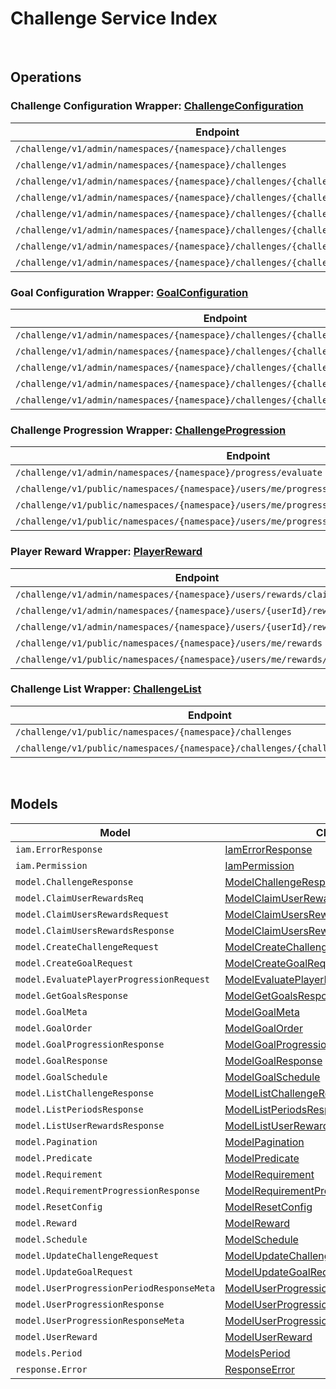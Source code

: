 # Challenge Service Index

&nbsp;  

## Operations

### Challenge Configuration Wrapper:  [ChallengeConfiguration](../../src/main/java/net/accelbyte/sdk/api/challenge/wrappers/ChallengeConfiguration.java)
| Endpoint | Method | ID | Class | Example |
|---|---|---|---|---|
| `/challenge/v1/admin/namespaces/{namespace}/challenges` | GET | AdminGetChallenges | [AdminGetChallenges](../../src/main/java/net/accelbyte/sdk/api/challenge/operations/challenge_configuration/AdminGetChallenges.java) | [AdminGetChallenges](../../samples/cli/src/main/java/net/accelbyte/sdk/cli/api/challenge/challenge_configuration/AdminGetChallenges.java) |
| `/challenge/v1/admin/namespaces/{namespace}/challenges` | POST | AdminCreateChallenge | [AdminCreateChallenge](../../src/main/java/net/accelbyte/sdk/api/challenge/operations/challenge_configuration/AdminCreateChallenge.java) | [AdminCreateChallenge](../../samples/cli/src/main/java/net/accelbyte/sdk/cli/api/challenge/challenge_configuration/AdminCreateChallenge.java) |
| `/challenge/v1/admin/namespaces/{namespace}/challenges/{challengeCode}` | GET | AdminGetChallenge | [AdminGetChallenge](../../src/main/java/net/accelbyte/sdk/api/challenge/operations/challenge_configuration/AdminGetChallenge.java) | [AdminGetChallenge](../../samples/cli/src/main/java/net/accelbyte/sdk/cli/api/challenge/challenge_configuration/AdminGetChallenge.java) |
| `/challenge/v1/admin/namespaces/{namespace}/challenges/{challengeCode}` | PUT | AdminUpdateChallenge | [AdminUpdateChallenge](../../src/main/java/net/accelbyte/sdk/api/challenge/operations/challenge_configuration/AdminUpdateChallenge.java) | [AdminUpdateChallenge](../../samples/cli/src/main/java/net/accelbyte/sdk/cli/api/challenge/challenge_configuration/AdminUpdateChallenge.java) |
| `/challenge/v1/admin/namespaces/{namespace}/challenges/{challengeCode}` | DELETE | AdminDeleteChallenge | [AdminDeleteChallenge](../../src/main/java/net/accelbyte/sdk/api/challenge/operations/challenge_configuration/AdminDeleteChallenge.java) | [AdminDeleteChallenge](../../samples/cli/src/main/java/net/accelbyte/sdk/cli/api/challenge/challenge_configuration/AdminDeleteChallenge.java) |
| `/challenge/v1/admin/namespaces/{namespace}/challenges/{challengeCode}/periods` | GET | AdminGetPeriods | [AdminGetPeriods](../../src/main/java/net/accelbyte/sdk/api/challenge/operations/challenge_configuration/AdminGetPeriods.java) | [AdminGetPeriods](../../samples/cli/src/main/java/net/accelbyte/sdk/cli/api/challenge/challenge_configuration/AdminGetPeriods.java) |
| `/challenge/v1/admin/namespaces/{namespace}/challenges/{challengeCode}/randomize` | POST | AdminRandomizeChallenge | [AdminRandomizeChallenge](../../src/main/java/net/accelbyte/sdk/api/challenge/operations/challenge_configuration/AdminRandomizeChallenge.java) | [AdminRandomizeChallenge](../../samples/cli/src/main/java/net/accelbyte/sdk/cli/api/challenge/challenge_configuration/AdminRandomizeChallenge.java) |
| `/challenge/v1/admin/namespaces/{namespace}/challenges/{challengeCode}/tied` | DELETE | AdminDeleteTiedChallenge | [AdminDeleteTiedChallenge](../../src/main/java/net/accelbyte/sdk/api/challenge/operations/challenge_configuration/AdminDeleteTiedChallenge.java) | [AdminDeleteTiedChallenge](../../samples/cli/src/main/java/net/accelbyte/sdk/cli/api/challenge/challenge_configuration/AdminDeleteTiedChallenge.java) |

### Goal Configuration Wrapper:  [GoalConfiguration](../../src/main/java/net/accelbyte/sdk/api/challenge/wrappers/GoalConfiguration.java)
| Endpoint | Method | ID | Class | Example |
|---|---|---|---|---|
| `/challenge/v1/admin/namespaces/{namespace}/challenges/{challengeCode}/goals` | GET | AdminGetGoals | [AdminGetGoals](../../src/main/java/net/accelbyte/sdk/api/challenge/operations/goal_configuration/AdminGetGoals.java) | [AdminGetGoals](../../samples/cli/src/main/java/net/accelbyte/sdk/cli/api/challenge/goal_configuration/AdminGetGoals.java) |
| `/challenge/v1/admin/namespaces/{namespace}/challenges/{challengeCode}/goals` | POST | AdminCreateGoal | [AdminCreateGoal](../../src/main/java/net/accelbyte/sdk/api/challenge/operations/goal_configuration/AdminCreateGoal.java) | [AdminCreateGoal](../../samples/cli/src/main/java/net/accelbyte/sdk/cli/api/challenge/goal_configuration/AdminCreateGoal.java) |
| `/challenge/v1/admin/namespaces/{namespace}/challenges/{challengeCode}/goals/{code}` | GET | AdminGetGoal | [AdminGetGoal](../../src/main/java/net/accelbyte/sdk/api/challenge/operations/goal_configuration/AdminGetGoal.java) | [AdminGetGoal](../../samples/cli/src/main/java/net/accelbyte/sdk/cli/api/challenge/goal_configuration/AdminGetGoal.java) |
| `/challenge/v1/admin/namespaces/{namespace}/challenges/{challengeCode}/goals/{code}` | PUT | AdminUpdateGoals | [AdminUpdateGoals](../../src/main/java/net/accelbyte/sdk/api/challenge/operations/goal_configuration/AdminUpdateGoals.java) | [AdminUpdateGoals](../../samples/cli/src/main/java/net/accelbyte/sdk/cli/api/challenge/goal_configuration/AdminUpdateGoals.java) |
| `/challenge/v1/admin/namespaces/{namespace}/challenges/{challengeCode}/goals/{code}` | DELETE | AdminDeleteGoal | [AdminDeleteGoal](../../src/main/java/net/accelbyte/sdk/api/challenge/operations/goal_configuration/AdminDeleteGoal.java) | [AdminDeleteGoal](../../samples/cli/src/main/java/net/accelbyte/sdk/cli/api/challenge/goal_configuration/AdminDeleteGoal.java) |

### Challenge Progression Wrapper:  [ChallengeProgression](../../src/main/java/net/accelbyte/sdk/api/challenge/wrappers/ChallengeProgression.java)
| Endpoint | Method | ID | Class | Example |
|---|---|---|---|---|
| `/challenge/v1/admin/namespaces/{namespace}/progress/evaluate` | POST | AdminEvaluateProgress | [AdminEvaluateProgress](../../src/main/java/net/accelbyte/sdk/api/challenge/operations/challenge_progression/AdminEvaluateProgress.java) | [AdminEvaluateProgress](../../samples/cli/src/main/java/net/accelbyte/sdk/cli/api/challenge/challenge_progression/AdminEvaluateProgress.java) |
| `/challenge/v1/public/namespaces/{namespace}/users/me/progress/evaluate` | POST | EvaluateMyProgress | [EvaluateMyProgress](../../src/main/java/net/accelbyte/sdk/api/challenge/operations/challenge_progression/EvaluateMyProgress.java) | [EvaluateMyProgress](../../samples/cli/src/main/java/net/accelbyte/sdk/cli/api/challenge/challenge_progression/EvaluateMyProgress.java) |
| `/challenge/v1/public/namespaces/{namespace}/users/me/progress/{challengeCode}` | GET | PublicGetUserProgression | [PublicGetUserProgression](../../src/main/java/net/accelbyte/sdk/api/challenge/operations/challenge_progression/PublicGetUserProgression.java) | [PublicGetUserProgression](../../samples/cli/src/main/java/net/accelbyte/sdk/cli/api/challenge/challenge_progression/PublicGetUserProgression.java) |
| `/challenge/v1/public/namespaces/{namespace}/users/me/progress/{challengeCode}/index/{index}` | GET | PublicGetPastUserProgression | [PublicGetPastUserProgression](../../src/main/java/net/accelbyte/sdk/api/challenge/operations/challenge_progression/PublicGetPastUserProgression.java) | [PublicGetPastUserProgression](../../samples/cli/src/main/java/net/accelbyte/sdk/cli/api/challenge/challenge_progression/PublicGetPastUserProgression.java) |

### Player Reward Wrapper:  [PlayerReward](../../src/main/java/net/accelbyte/sdk/api/challenge/wrappers/PlayerReward.java)
| Endpoint | Method | ID | Class | Example |
|---|---|---|---|---|
| `/challenge/v1/admin/namespaces/{namespace}/users/rewards/claim` | POST | AdminClaimUsersRewards | [AdminClaimUsersRewards](../../src/main/java/net/accelbyte/sdk/api/challenge/operations/player_reward/AdminClaimUsersRewards.java) | [AdminClaimUsersRewards](../../samples/cli/src/main/java/net/accelbyte/sdk/cli/api/challenge/player_reward/AdminClaimUsersRewards.java) |
| `/challenge/v1/admin/namespaces/{namespace}/users/{userId}/rewards` | GET | AdminGetUserRewards | [AdminGetUserRewards](../../src/main/java/net/accelbyte/sdk/api/challenge/operations/player_reward/AdminGetUserRewards.java) | [AdminGetUserRewards](../../samples/cli/src/main/java/net/accelbyte/sdk/cli/api/challenge/player_reward/AdminGetUserRewards.java) |
| `/challenge/v1/admin/namespaces/{namespace}/users/{userId}/rewards/claim` | POST | AdminClaimUserRewards | [AdminClaimUserRewards](../../src/main/java/net/accelbyte/sdk/api/challenge/operations/player_reward/AdminClaimUserRewards.java) | [AdminClaimUserRewards](../../samples/cli/src/main/java/net/accelbyte/sdk/cli/api/challenge/player_reward/AdminClaimUserRewards.java) |
| `/challenge/v1/public/namespaces/{namespace}/users/me/rewards` | GET | PublicGetUserRewards | [PublicGetUserRewards](../../src/main/java/net/accelbyte/sdk/api/challenge/operations/player_reward/PublicGetUserRewards.java) | [PublicGetUserRewards](../../samples/cli/src/main/java/net/accelbyte/sdk/cli/api/challenge/player_reward/PublicGetUserRewards.java) |
| `/challenge/v1/public/namespaces/{namespace}/users/me/rewards/claim` | POST | PublicClaimUserRewards | [PublicClaimUserRewards](../../src/main/java/net/accelbyte/sdk/api/challenge/operations/player_reward/PublicClaimUserRewards.java) | [PublicClaimUserRewards](../../samples/cli/src/main/java/net/accelbyte/sdk/cli/api/challenge/player_reward/PublicClaimUserRewards.java) |

### Challenge List Wrapper:  [ChallengeList](../../src/main/java/net/accelbyte/sdk/api/challenge/wrappers/ChallengeList.java)
| Endpoint | Method | ID | Class | Example |
|---|---|---|---|---|
| `/challenge/v1/public/namespaces/{namespace}/challenges` | GET | GetChallenges | [GetChallenges](../../src/main/java/net/accelbyte/sdk/api/challenge/operations/challenge_list/GetChallenges.java) | [GetChallenges](../../samples/cli/src/main/java/net/accelbyte/sdk/cli/api/challenge/challenge_list/GetChallenges.java) |
| `/challenge/v1/public/namespaces/{namespace}/challenges/{challengeCode}/goals` | GET | PublicGetScheduledGoals | [PublicGetScheduledGoals](../../src/main/java/net/accelbyte/sdk/api/challenge/operations/challenge_list/PublicGetScheduledGoals.java) | [PublicGetScheduledGoals](../../samples/cli/src/main/java/net/accelbyte/sdk/cli/api/challenge/challenge_list/PublicGetScheduledGoals.java) |


&nbsp;  

## Models

| Model | Class |
|---|---|
| `iam.ErrorResponse` | [IamErrorResponse](../../src/main/java/net/accelbyte/sdk/api/challenge/models/IamErrorResponse.java) |
| `iam.Permission` | [IamPermission](../../src/main/java/net/accelbyte/sdk/api/challenge/models/IamPermission.java) |
| `model.ChallengeResponse` | [ModelChallengeResponse](../../src/main/java/net/accelbyte/sdk/api/challenge/models/ModelChallengeResponse.java) |
| `model.ClaimUserRewardsReq` | [ModelClaimUserRewardsReq](../../src/main/java/net/accelbyte/sdk/api/challenge/models/ModelClaimUserRewardsReq.java) |
| `model.ClaimUsersRewardsRequest` | [ModelClaimUsersRewardsRequest](../../src/main/java/net/accelbyte/sdk/api/challenge/models/ModelClaimUsersRewardsRequest.java) |
| `model.ClaimUsersRewardsResponse` | [ModelClaimUsersRewardsResponse](../../src/main/java/net/accelbyte/sdk/api/challenge/models/ModelClaimUsersRewardsResponse.java) |
| `model.CreateChallengeRequest` | [ModelCreateChallengeRequest](../../src/main/java/net/accelbyte/sdk/api/challenge/models/ModelCreateChallengeRequest.java) |
| `model.CreateGoalRequest` | [ModelCreateGoalRequest](../../src/main/java/net/accelbyte/sdk/api/challenge/models/ModelCreateGoalRequest.java) |
| `model.EvaluatePlayerProgressionRequest` | [ModelEvaluatePlayerProgressionRequest](../../src/main/java/net/accelbyte/sdk/api/challenge/models/ModelEvaluatePlayerProgressionRequest.java) |
| `model.GetGoalsResponse` | [ModelGetGoalsResponse](../../src/main/java/net/accelbyte/sdk/api/challenge/models/ModelGetGoalsResponse.java) |
| `model.GoalMeta` | [ModelGoalMeta](../../src/main/java/net/accelbyte/sdk/api/challenge/models/ModelGoalMeta.java) |
| `model.GoalOrder` | [ModelGoalOrder](../../src/main/java/net/accelbyte/sdk/api/challenge/models/ModelGoalOrder.java) |
| `model.GoalProgressionResponse` | [ModelGoalProgressionResponse](../../src/main/java/net/accelbyte/sdk/api/challenge/models/ModelGoalProgressionResponse.java) |
| `model.GoalResponse` | [ModelGoalResponse](../../src/main/java/net/accelbyte/sdk/api/challenge/models/ModelGoalResponse.java) |
| `model.GoalSchedule` | [ModelGoalSchedule](../../src/main/java/net/accelbyte/sdk/api/challenge/models/ModelGoalSchedule.java) |
| `model.ListChallengeResponse` | [ModelListChallengeResponse](../../src/main/java/net/accelbyte/sdk/api/challenge/models/ModelListChallengeResponse.java) |
| `model.ListPeriodsResponse` | [ModelListPeriodsResponse](../../src/main/java/net/accelbyte/sdk/api/challenge/models/ModelListPeriodsResponse.java) |
| `model.ListUserRewardsResponse` | [ModelListUserRewardsResponse](../../src/main/java/net/accelbyte/sdk/api/challenge/models/ModelListUserRewardsResponse.java) |
| `model.Pagination` | [ModelPagination](../../src/main/java/net/accelbyte/sdk/api/challenge/models/ModelPagination.java) |
| `model.Predicate` | [ModelPredicate](../../src/main/java/net/accelbyte/sdk/api/challenge/models/ModelPredicate.java) |
| `model.Requirement` | [ModelRequirement](../../src/main/java/net/accelbyte/sdk/api/challenge/models/ModelRequirement.java) |
| `model.RequirementProgressionResponse` | [ModelRequirementProgressionResponse](../../src/main/java/net/accelbyte/sdk/api/challenge/models/ModelRequirementProgressionResponse.java) |
| `model.ResetConfig` | [ModelResetConfig](../../src/main/java/net/accelbyte/sdk/api/challenge/models/ModelResetConfig.java) |
| `model.Reward` | [ModelReward](../../src/main/java/net/accelbyte/sdk/api/challenge/models/ModelReward.java) |
| `model.Schedule` | [ModelSchedule](../../src/main/java/net/accelbyte/sdk/api/challenge/models/ModelSchedule.java) |
| `model.UpdateChallengeRequest` | [ModelUpdateChallengeRequest](../../src/main/java/net/accelbyte/sdk/api/challenge/models/ModelUpdateChallengeRequest.java) |
| `model.UpdateGoalRequest` | [ModelUpdateGoalRequest](../../src/main/java/net/accelbyte/sdk/api/challenge/models/ModelUpdateGoalRequest.java) |
| `model.UserProgressionPeriodResponseMeta` | [ModelUserProgressionPeriodResponseMeta](../../src/main/java/net/accelbyte/sdk/api/challenge/models/ModelUserProgressionPeriodResponseMeta.java) |
| `model.UserProgressionResponse` | [ModelUserProgressionResponse](../../src/main/java/net/accelbyte/sdk/api/challenge/models/ModelUserProgressionResponse.java) |
| `model.UserProgressionResponseMeta` | [ModelUserProgressionResponseMeta](../../src/main/java/net/accelbyte/sdk/api/challenge/models/ModelUserProgressionResponseMeta.java) |
| `model.UserReward` | [ModelUserReward](../../src/main/java/net/accelbyte/sdk/api/challenge/models/ModelUserReward.java) |
| `models.Period` | [ModelsPeriod](../../src/main/java/net/accelbyte/sdk/api/challenge/models/ModelsPeriod.java) |
| `response.Error` | [ResponseError](../../src/main/java/net/accelbyte/sdk/api/challenge/models/ResponseError.java) |
